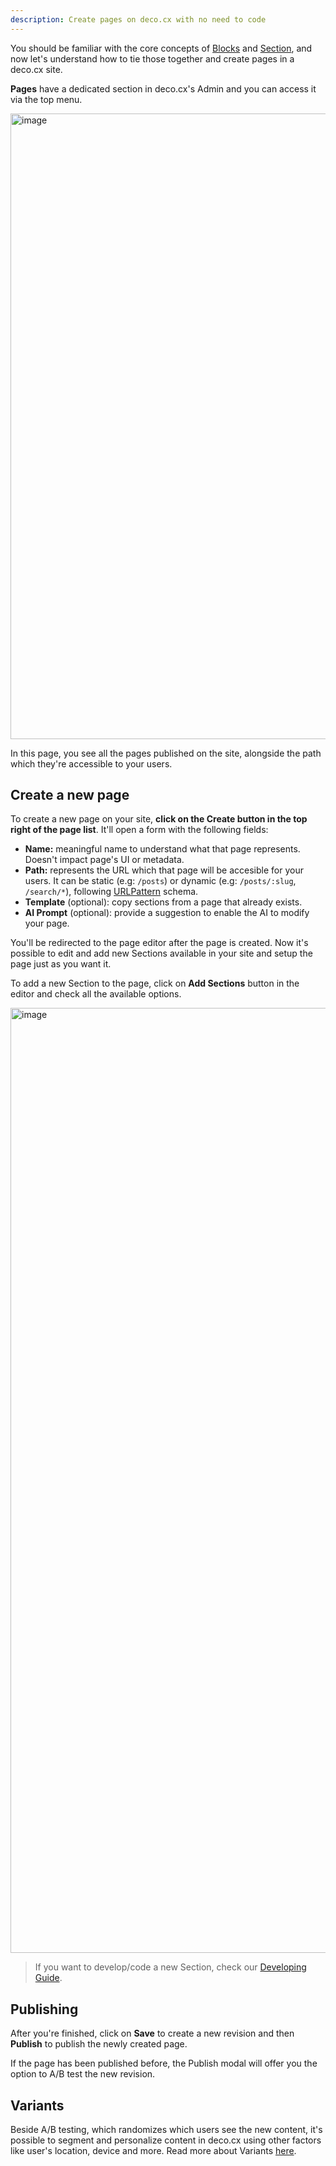 ```yaml
---
description: Create pages on deco.cx with no need to code
---
```


You should be familiar with the core concepts of [Blocks](/docs/en/concepts/blocks) and [Section](/docs/en/concepts/sections), and now let's understand how to tie those together and create pages in a deco.cx site.

**Pages** have a dedicated section in deco.cx's Admin and you can access it via the top menu.

<img width="1001" alt="image" src="/docs/creating-new-page/pages-menu.png">

In this page, you see all the pages published on the site, alongside the path which they're accessible to your users.

## Create a new page

To create a new page on your site, **click on the Create button in the top right of the page list**. It'll open a form with the following fields:

- **Name:** meaningful name to understand what that page represents. Doesn't impact page's UI or metadata.
- **Path:** represents the URL which that page will be accesible for your users. It can be static (e.g: `/posts`) or dynamic (e.g: `/posts/:slug`, `/search/*`), following [URLPattern](http://mdn.io/urlpattern) schema.
- **Template** (optional): copy sections from a page that already exists. 
- **AI Prompt** (optional): provide a suggestion to enable the AI to modify your page.

You'll be redirected to the page editor after the page is created. Now it's possible to edit and add new Sections available in your site and setup the page just as you want it.

To add a new Section to the page, click on **Add Sections** button in the editor and check all the available options.

<img width="1512" alt="image" src="/docs/creating-new-page/add-section.png">

> If you want to develop/code a new Section, check our [Developing Guide](/docs/en/developing/setup).

## Publishing

After you're finished, click on **Save** to create a new revision and then **Publish** to publish the newly created page.

If the page has been published before, the Publish modal will offer you the option to A/B test the new revision.

## Variants

Beside A/B testing, which randomizes which users see the new content, it's possible to segment and personalize content in deco.cx using other factors like user's location, device and more. Read more about Variants [here](/docs/en/getting-started/variants).